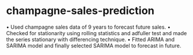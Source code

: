 # champagne-sales-prediction


• Used champagne sales data of 9 years to forecast future sales.
• Checked for stationarity using rolling statistics and adfuller test and made the series stationary with differencing technique. 
• Fitted ARIMA and SARIMA model and finally selected SARIMA model to forecast in future.

